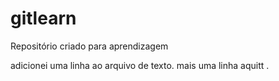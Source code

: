 # gitlearn
Repositório criado para aprendizagem

adicionei uma linha ao arquivo de texto.
mais uma linha aquitt
.
